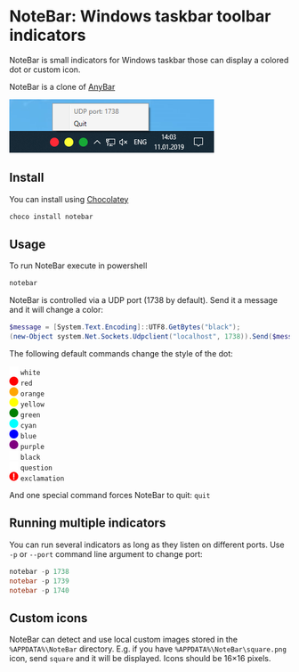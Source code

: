 # NoteBar: Windows taskbar toolbar indicators

NoteBar is small indicators for Windows taskbar those can display a colored dot or custom icon.

NoteBar is a clone of [AnyBar](https://github.com/tonsky/AnyBar)

<img src="assets/screenshot.png?raw=true" />

## Install

You can install using [Chocolatey](https://chocolatey.org/)

```powershell
choco install notebar
```

## Usage

To run NoteBar execute in powershell

```powershell
notebar
```

NoteBar is controlled via a UDP port (1738 by default). Send it a message and it will change a color:
```powershell
$message = [System.Text.Encoding]::UTF8.GetBytes("black");
(new-Object system.Net.Sockets.Udpclient("localhost", 1738)).Send($message, $message.length)
```

The following default commands change the style of the dot:

<img src="src/NoteBar.Core/Icons/Resources/white.png?raw=true" width=16 /> `white`  
<img src="src/NoteBar.Core/Icons/Resources/red.png?raw=true" width=16 /> `red`  
<img src="src/NoteBar.Core/Icons/Resources/orange.png?raw=true" width=16 /> `orange`  
<img src="src/NoteBar.Core/Icons/Resources/yellow.png?raw=true" width=16 /> `yellow`  
<img src="src/NoteBar.Core/Icons/Resources/green.png?raw=true" width=16 /> `green`  
<img src="src/NoteBar.Core/Icons/Resources/cyan.png?raw=true" width=16 /> `cyan`  
<img src="src/NoteBar.Core/Icons/Resources/blue.png?raw=true" width=16 /> `blue`  
<img src="src/NoteBar.Core/Icons/Resources/purple.png?raw=true" width=16 /> `purple`  
<img src="src/NoteBar.Core/Icons/Resources/black.png?raw=true" width=16 /> `black`  
<img src="src/NoteBar.Core/Icons/Resources/question.png?raw=true" width=16 /> `question`  
<img src="src/NoteBar.Core/Icons/Resources/exclamation.png?raw=true" width=16 /> `exclamation`  

And one special command forces NoteBar to quit: `quit`

## Running multiple indicators

You can run several indicators as long as they listen on different ports. Use `-p` or `--port` command line argument to change port:

```powershell
notebar -p 1738
notebar -p 1739
notebar -p 1740
```

## Custom icons

NoteBar can detect and use local custom images stored in the `%APPDATA%\NoteBar` directory. E.g. if you have `%APPDATA%\NoteBar\square.png` icon, send `square` and it will be displayed. Icons should be 16×16 pixels.